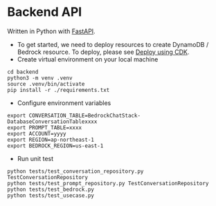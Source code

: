 # Backend API

Written in Python with [FastAPI](https://fastapi.tiangolo.com/).

- To get started, we need to deploy resources to create DynamoDB / Bedrock resource. To deploy, please see [Deploy using CDK](../README.md#deploy-using-cdk).
- Create virtual environment on your local machine

```
cd backend
python3 -m venv .venv
source .venv/bin/activate
pip install -r ./requirements.txt
```

- Configure environment variables

```
export CONVERSATION_TABLE=BedrockChatStack-DatabaseConversationTablexxxx
export PROMPT_TABLE=xxxx
export ACCOUNT=yyyy
export REGION=ap-northeast-1
export BEDROCK_REGION=us-east-1
```

- Run unit test

```
python tests/test_conversation_repository.py TestConversationRepository
python tests/test_prompt_repository.py TestConversationRepository
python tests/test_bedrock.py
python tests/test_usecase.py
```
